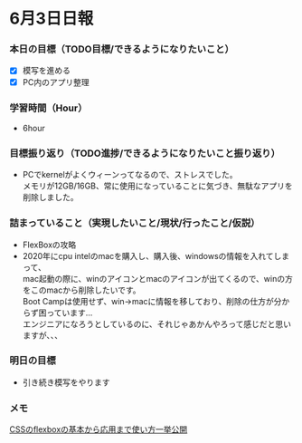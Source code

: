 # 6月3日日報

### **本日の目標（TODO目標/できるようになりたいこと）**
- [x] 模写を進める
- [x] PC内のアプリ整理

### **学習時間（Hour）**
- 6hour

### **目標振り返り（TODO進捗/できるようになりたいこと振り返り）**
- PCでkernelがよくウィーンってなるので、ストレスでした。  
メモリが12GB/16GB、常に使用になっていることに気づき、無駄なアプリを削除しました。

### **詰まっていること（実現したいこと/現状/行ったこと/仮説）**
- FlexBoxの攻略
- 2020年にcpu intelのmacを購入し、購入後、windowsの情報を入れてしまって、  
mac起動の際に、winのアイコンとmacのアイコンが出てくるので、winの方をこのmacから削除したいです。  
Boot Campは使用せず、win→macに情報を移しており、削除の仕方が分からず困っています…  
エンジニアになろうとしているのに、それじゃあかんやろって感じだと思いますが、、、

### **明日の目標**
- 引き続き模写をやります

### **メモ**
[CSSのflexboxの基本から応用まで使い方一挙公開](https://reffect.co.jp/html/css_flexbox_basic) 


